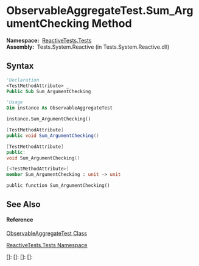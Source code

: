 # ObservableAggregateTest.Sum\_ArgumentChecking Method

**Namespace:**  [ReactiveTests.Tests](ReactiveTests.Tests\ReactiveTests.Tests.md)  
**Assembly:**  Tests.System.Reactive (in Tests.System.Reactive.dll)

## Syntax

```vb
'Declaration
<TestMethodAttribute> _
Public Sub Sum_ArgumentChecking
```

```vb
'Usage
Dim instance As ObservableAggregateTest

instance.Sum_ArgumentChecking()
```

```csharp
[TestMethodAttribute]
public void Sum_ArgumentChecking()
```

```c++
[TestMethodAttribute]
public:
void Sum_ArgumentChecking()
```

```fsharp
[<TestMethodAttribute>]
member Sum_ArgumentChecking : unit -> unit 
```

```jscript
public function Sum_ArgumentChecking()
```

## See Also

#### Reference

[ObservableAggregateTest Class](ObservableAggregateTest\ObservableAggregateTest.md)

[ReactiveTests.Tests Namespace](ReactiveTests.Tests\ReactiveTests.Tests.md)

[]: 
[]: 
[]: 
[]: 